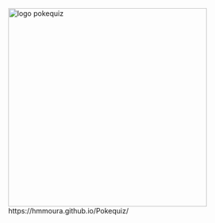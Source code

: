 <img width="400" height="400" alt="logo pokequiz" src="https://github.com/user-attachments/assets/dab169ab-1153-4259-9674-ea204982b38c" />
https://hmmoura.github.io/Pokequiz/

